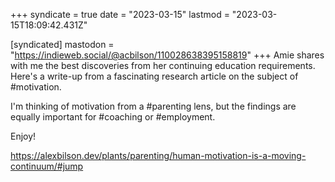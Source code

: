 +++
syndicate = true
date = "2023-03-15"
lastmod = "2023-03-15T18:09:42.431Z"

[syndicated]
mastodon = "https://indieweb.social/@acbilson/110028638395158819"
+++
Amie shares with me the best discoveries from her continuing education requirements. Here's a write-up from a fascinating research article on the subject of #motivation.

I'm thinking of motivation from a #parenting lens, but the findings are equally important for #coaching or #employment.

Enjoy!

https://alexbilson.dev/plants/parenting/human-motivation-is-a-moving-continuum/#jump